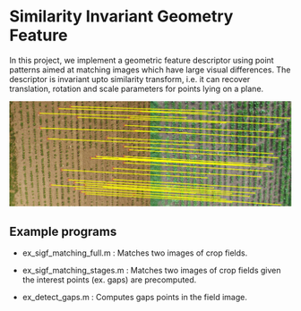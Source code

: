 # Similarity Invariant Geometry Feature

In this project, we implement a geometric feature descriptor using point
patterns aimed at matching images which have large visual differences.
The descriptor is invariant upto similarity transform, i.e. it can recover
translation, rotation and scale parameters for points lying on a plane.

![Matching Example](example_match.jpg)

## Example programs

* ex_sigf_matching_full.m : 
Matches two images of crop fields.

* ex_sigf_matching_stages.m :
Matches two images of crop fields given the interest points (ex. gaps) are precomputed.

* ex_detect_gaps.m :
Computes gaps points in the field image.